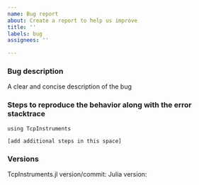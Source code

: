 ```yaml
---
name: Bug report
about: Create a report to help us improve
title: ''
labels: bug
assignees: ''

---
```


### Bug description
A clear and concise description of the bug

### Steps to reproduce the behavior along with the error stacktrace
```
using TcpInstruments

[add additional steps in this space]
```

### Versions
TcpInstruments.jl version/commit:
Julia version:
